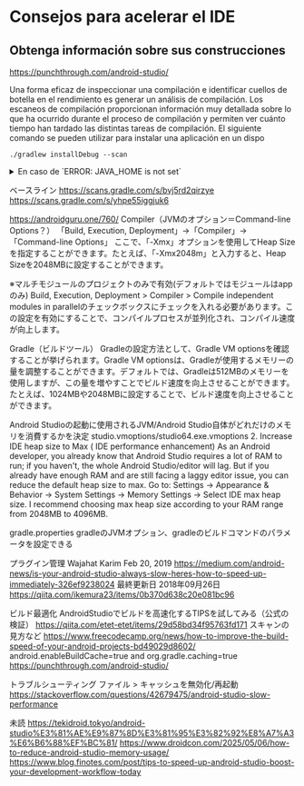 # Consejos para acelerar el IDE

## Obtenga información sobre sus construcciones
https://punchthrough.com/android-studio/

Una forma eficaz de inspeccionar una compilación e identificar cuellos de botella en el rendimiento es generar un análisis de compilación. Los escaneos de compilación proporcionan información muy detallada sobre lo que ha ocurrido durante el proceso de compilación y permiten ver cuánto tiempo han tardado las distintas tareas de compilación. 
El siguiente comando se pueden utilizar para instalar una aplicación en un dispo
```
./gradlew installDebug --scan
```

<details>

<summary>En caso de `ERROR: JAVA_HOME is not set`
</summary>

## Android Studioに割り当てるヒープ領域を増やす

![image](https://github.com/user-attachments/assets/a34c5f8c-ffdc-4a08-bdf5-b61144324d65)

![image](https://github.com/user-attachments/assets/c489880c-443a-4e71-a46d-a9f59d519724)
- Añade `JAVA_HOME` a la variable de entorno del usuario. Establece el valor en `C:\Program Files\Android\Android Studio\jbr`.
  ![image](https://github.com/user-attachments/assets/ef9d2dd9-6b64-4ea5-9b0c-7f17b6ca5955)
- Añada `%JAVA_HOME%\bin` a `Path`.
  ![image](https://github.com/user-attachments/assets/03adc211-0d05-4bfd-b529-e1e614a09fca)
- Reinicie el terminal y vuelva a ejecutar el comando.

## Android Studioに割り当てるヒープ領域を増やす
Gradle Android Compiler
![image](https://github.com/user-attachments/assets/87c2dc8d-b2b0-4325-97ac-f632fd85c903)


</details>


ベースライン
https://scans.gradle.com/s/bvj5rd2qirzye
https://scans.gradle.com/s/yhpe55iggjuk6




https://androidguru.one/760/
Compiler（JVMのオプション＝Command-line Options？）
「Build, Execution, Deployment」→「Compiler」→「Command-line Options」
ここで、「-Xmx」オプションを使用してHeap Sizeを指定することができます。たとえば、「-Xmx2048m」と入力すると、Heap Sizeを2048MBに設定することができます。

※マルチモジュールのプロジェクトのみで有効(デフォルトではモジュールはappのみ)
Build, Execution, Deployment > Compiler > Compile independent modules in parallelのチェックボックスにチェックを入れる必要があります。この設定を有効にすることで、コンパイルプロセスが並列化され、コンパイル速度が向上します。


Gradle（ビルドツール）
Gradleの設定方法として、Gradle VM optionsを確認することが挙げられます。Gradle VM optionsは、Gradleが使用するメモリーの量を調整することができます。デフォルトでは、Gradleは512MBのメモリーを使用しますが、この量を増やすことでビルド速度を向上させることができます。たとえば、1024MBや2048MBに設定することで、ビルド速度を向上させることができます。

 Android Studioの起動に使用されるJVM/Android Studio自体がどれだけのメモリを消費するかを決定
studio.vmoptions/studio64.exe.vmoptions
2. Increase IDE heap size to Max ( IDE performance enhancement)
As an Android developer, you already know that Android Studio requires a lot of RAM to run; if you haven't, the whole Android Studio/editor will lag. But if you already have enough RAM and are still facing a laggy editor issue, you can reduce the default heap size to max.
Go to: Settings → Appearance & Behavior → System Settings → Memory Settings → Select IDE max heap size.
I recommend choosing max heap size according to your RAM range from 2048MB to 4096MB.

gradle.properties
gradleのJVMオプション、gradleのビルドコマンドのパラメータを設定できる


プラグイン管理
Wajahat Karim Feb 20, 2019
https://medium.com/android-news/is-your-android-studio-always-slow-heres-how-to-speed-up-immediately-326ef9238024
最終更新日 2018年09月26日
https://qiita.com/ikemura23/items/0b370d638c20e081bc96

ビルド最適化
AndroidStudioでビルドを高速化するTIPSを試してみる（公式の検証）
https://qiita.com/etet-etet/items/29d58bd34f95763fd171
スキャンの見方など
https://www.freecodecamp.org/news/how-to-improve-the-build-speed-of-your-android-projects-bd49029d8602/
android.enableBuildCache=true and org.gradle.caching=true
https://punchthrough.com/android-studio/

トラブルシューティング
ファイル > キャッシュを無効化/再起動
https://stackoverflow.com/questions/42679475/android-studio-slow-performance

未読
https://tekidroid.tokyo/android-studio%E3%81%AE%E9%87%8D%E3%81%95%E3%82%92%E8%A7%A3%E6%B6%88%EF%BC%81/
https://www.droidcon.com/2025/05/06/how-to-reduce-android-studio-memory-usage/
https://www.blog.finotes.com/post/tips-to-speed-up-android-studio-boost-your-development-workflow-today
